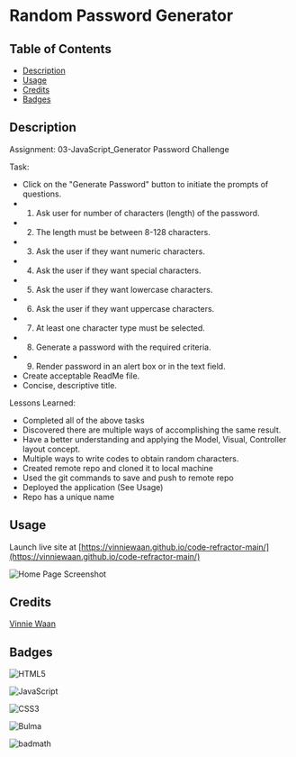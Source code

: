 #  Random Password Generator
 
## Table of Contents

- [Description](#Description)
- [Usage](#usage)
- [Credits](#credits)
- [Badges](#Badges)

## Description

Assignment: 03-JavaScript_Generator Password Challenge

Task:
- Click on the "Generate Password" button to initiate the prompts of questions.
- 1. Ask user for number of characters (length) of the password.
- 2. The length must be between 8-128 characters. 
- 3. Ask the user if they want numeric characters.
- 4. Ask the user if they want special characters.
- 5. Ask the user if they want lowercase characters.
- 6. Ask the user if they want uppercase characters.
- 7. At least one character type must be selected.
- 8. Generate a password with the required criteria.
- 9. Render password in an alert box or in the text field. 
- Create acceptable ReadMe file.
- Concise, descriptive title.

Lessons Learned:
- Completed all of the above tasks
- Discovered there are multiple ways of accomplishing the same result.
- Have a better understanding and applying the Model, Visual, Controller layout concept.
- Multiple ways to write codes to obtain random characters. 
- Created remote repo and cloned it to local machine
- Used the git commands to save and push to remote repo
- Deployed the application (See Usage)
- Repo has a unique name

## Usage

Launch live site at [https://vinniewaan.github.io/code-refractor-main/](https://vinniewaan.github.io/code-refractor-main/) 

![Home Page Screenshot](assets/images/Home-page-screenshot.png)

## Credits

[Vinnie Waan](https://github.com/VinnieWaan/)

## Badges

![HTML5](https://img.shields.io/badge/html5-%23E34F26.svg?style=for-the-badge&logo=html5&logoColor=white)

![JavaScript](https://img.shields.io/badge/javascript-%23323330.svg?style=for-the-badge&logo=javascript&logoColor=%23F7DF1E)

![CSS3](https://img.shields.io/badge/css3-%231572B6.svg?style=for-the-badge&logo=css3&logoColor=white)

![Bulma](https://img.shields.io/badge/bulma-00D0B1?style=for-the-badge&logo=bulma&logoColor=white)

![badmath](https://img.shields.io/github/languages/top/lernantino/badmath)

